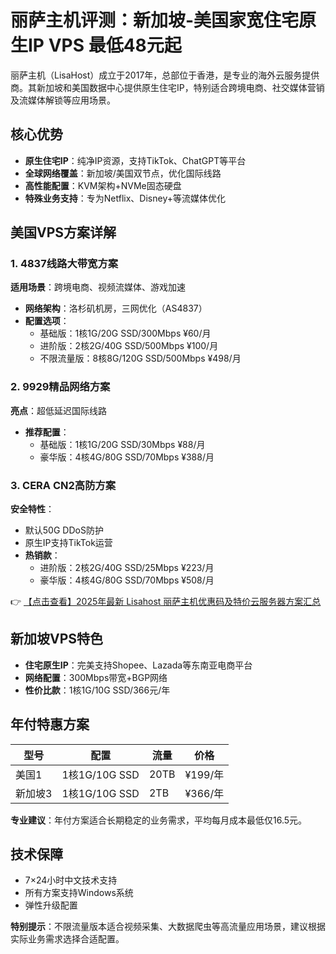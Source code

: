 # 丽萨主机评测：新加坡-美国家宽住宅原生IP VPS 最低48元起

丽萨主机（LisaHost）成立于2017年，总部位于香港，是专业的海外云服务提供商。其新加坡和美国数据中心提供原生住宅IP，特别适合跨境电商、社交媒体营销及流媒体解锁等应用场景。

## 核心优势
- **原生住宅IP**：纯净IP资源，支持TikTok、ChatGPT等平台
- **全球网络覆盖**：新加坡/美国双节点，优化国际线路
- **高性能配置**：KVM架构+NVMe固态硬盘
- **特殊业务支持**：专为Netflix、Disney+等流媒体优化

## 美国VPS方案详解

### 1. 4837线路大带宽方案
**适用场景**：跨境电商、视频流媒体、游戏加速
- **网络架构**：洛杉矶机房，三网优化（AS4837）
- **配置选项**：
  - 基础版：1核1G/20G SSD/300Mbps ¥60/月
  - 进阶版：2核2G/40G SSD/500Mbps ¥100/月
  - 不限流量版：8核8G/120G SSD/500Mbps ¥498/月

### 2. 9929精品网络方案
**亮点**：超低延迟国际线路
- **推荐配置**：
  - 基础版：1核1G/20G SSD/30Mbps ¥88/月
  - 豪华版：4核4G/80G SSD/70Mbps ¥388/月

### 3. CERA CN2高防方案
**安全特性**：
- 默认50G DDoS防护
- 原生IP支持TikTok运营
- **热销款**：
  - 进阶版：2核2G/40G SSD/25Mbps ¥223/月
  - 豪华版：4核4G/80G SSD/70Mbps ¥508/月

👉 [【点击查看】2025年最新 Lisahost 丽萨主机优惠码及特价云服务器方案汇总](https://bit.ly/lisazhuji)

## 新加坡VPS特色
- **住宅原生IP**：完美支持Shopee、Lazada等东南亚电商平台
- **网络配置**：300Mbps带宽+BGP网络
- **性价比款**：1核1G/10G SSD/366元/年

## 年付特惠方案
| 型号       | 配置               | 流量     | 价格   |
|------------|--------------------|----------|--------|
| 美国1      | 1核1G/10G SSD      | 20TB     | ¥199/年|
| 新加坡3    | 1核1G/10G SSD      | 2TB      | ¥366/年|

**专业建议**：年付方案适合长期稳定的业务需求，平均每月成本最低仅16.5元。

## 技术保障
- 7×24小时中文技术支持
- 所有方案支持Windows系统
- 弹性升级配置

**特别提示**：不限流量版本适合视频采集、大数据爬虫等高流量应用场景，建议根据实际业务需求选择合适配置。